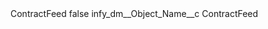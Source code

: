 <?xml version="1.0" encoding="UTF-8"?>
<CustomMetadata xmlns="http://soap.sforce.com/2006/04/metadata" xmlns:xsi="http://www.w3.org/2001/XMLSchema-instance" xmlns:xsd="http://www.w3.org/2001/XMLSchema">
    <label>ContractFeed</label>
    <protected>false</protected>
    <values>
        <field>infy_dm__Object_Name__c</field>
        <value xsi:type="xsd:string">ContractFeed</value>
    </values>
</CustomMetadata>
